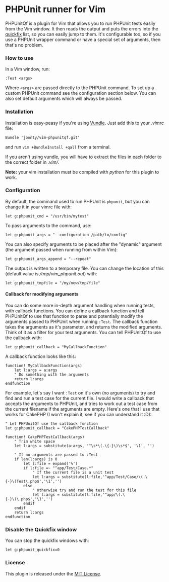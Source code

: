 # PHPUnit runner for Vim

PHPUnitQf is a plugin for Vim that allows you to run PHPUnit tests easily from the Vim window. It then reads the output and puts the errors into the [quickfix][1] list, so you can easily jump to them. It's configurable too, so if you use a PHPUnit wrapper command or have a special set of arguments, then that's no problem.

### How to use

In a Vim window, run:

```vim
:Test <args>
```

Where `<args>` are passed directly to the PHPUnit command. To set up a custom PHPUnit command see the configuration section below. You can also set default arguments which will always be passed.

### Installation

Installation is easy-peasy if you're using [Vundle][2]. Just add this to your *.vimrc* file:

```vim
Bundle 'joonty/vim-phpunitqf.git'
```
and run `vim +BundleInstall +qall` from a terminal.

If you aren't using vundle, you will have to extract the files in each folder to the correct folder in *.vim/*.

**Note:** your vim installation must be compiled with *python* for this plugin to work.

### Configuration

By default, the command used to run PHPUnit is `phpunit`, but you can change it in your vimrc file with:

```vim
let g:phpunit_cmd = "/usr/bin/mytest"
```

To pass arguments to the command, use:

```vim
let g:phpunit_args = "--configuration /path/to/config"
```

You can also specify arguments to be placed after the "dynamic" argument (the argument passed when running from within Vim):

```vim
let g:phpunit_args_append = "--repeat"
```

The output is written to a temporary file. You can change the location of this (default value is */tmp/vim_phpunit.out*) with:

```vim
let g:phpunit_tmpfile = "/my/new/tmp/file"
```

#### Callback for modifying arguments

You can do some more in-depth argument handling when running tests, with callback functions. You can define a callback function and tell PHPUnitQf to use that function to parse and potentially modify the arguments passed to PHPUnit when running `:Test`. The callback function takes the arguments as it's parameter, and returns the modified arguments. Think of it as a filter for your test arguments. You can tell PHPUnitQf to use the callback with:

```vim
let g:phpunit_callback = "MyCallbackFunction"
```

A callback function looks like this:

```vim
function! MyCallbackFunction(args)
    let l:args = a:args
    " Do something with the arguments
    return l:args
endfunction
```

For example, let's say I want `:Test` on it's own (no arguments) to try and find and run a test case for the current file. I would write a callback that accepts the arguments to PHPUnit, and tries to work out a test case from the current filename if the arguments are empty. Here's one that I use that works for CakePHP (I won't explain it, see if you can understand it :D):

```vim
" Let PHPUnitQf use the callback function
let g:phpunit_callback = "CakePHPTestCallback"

function! CakePHPTestCallback(args)
    " Trim white space
    let l:args = substitute(a:args, '^\s*\(.\{-}\)\s*$', '\1', '')

    " If no arguments are passed to :Test
    if len(l:args) is 0
        let l:file = expand('%')
        if l:file =~ "^app/Test/Case.*"
            " If the current file is a unit test
            let l:args = substitute(l:file,'^app/Test/Case/\(.\{-}\)Test\.php$','\1','')
        else
            " Otherwise try and run the test for this file
            let l:args = substitute(l:file,'^app/\(.\{-}\)\.php$','\1','')
        endif
    endif
    return l:args
endfunction
```

### Disable the Quickfix window

You can stop the quickfix windows with:

```vim
let g:phpunit_quickfix=0
```

### License

This plugin is released under the [MIT License][3].

[1]: http://vimdoc.sourceforge.net/htmldoc/quickfix.html
[2]: https://github.com/gmarik/vundle
[3]: https://raw.github.com/joonty/vim-phpunitqf/master/LICENSE
